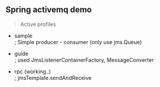 ## Spring activemq demo  

> Active profiles  

- sample  
; Simple producer - consumer (only use jms.Queue)  

- guide  
; used JmsListenerContainerFactory, MessageConverter  

- rpc (working..)  
; jmsTemplate.sendAndReceive